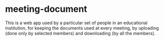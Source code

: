 # meeting-document
This is a web app used by a particular set of people in an educational institution, for keeping the documents used at every meeting, by uploading (done only by selected members) and downloading (by all the members).
